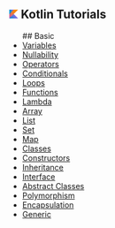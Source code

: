 ## <img src="https://github.com/omercankoc/KotlinTutorials/blob/master/kotlin.png" alt="Kotlin" width="16" height="16"> Kotlin Tutorials
<ul>
  ## Basic
  <li><a href="https://github.com/omercankoc/KotlinTutorials/blob/master/KotlinTutorials/Variables.kt">Variables</a></li>
  <li><a href="https://github.com/omercankoc/KotlinTutorials/blob/master/KotlinTutorials/Nullability.kt">Nullability</a></li>
  <li><a href="https://github.com/omercankoc/KotlinTutorials/blob/master/KotlinTutorials/Operators.kt">Operators</a></li>
  <li><a href="https://github.com/omercankoc/KotlinTutorials/blob/master/KotlinTutorials/Conditionals.kt">Conditionals</a></li>
  <li><a href="https://github.com/omercankoc/KotlinTutorials/blob/master/KotlinTutorials/Loops.kt">Loops</a></li>
  <li><a href="https://github.com/omercankoc/KotlinTutorials/blob/master/KotlinTutorials/Functions.kt">Functions</a></li>
  <li><a href="https://github.com/omercankoc/KotlinTutorials/blob/master/KotlinTutorials/Lambda.kt">Lambda</a></li>
  <li><a href="https://github.com/omercankoc/KotlinTutorials/blob/master/KotlinTutorials/Array.kt">Array</a></li>
  <li><a href="https://github.com/omercankoc/KotlinTutorials/blob/master/KotlinTutorials/List.kt">List</a></li>
  <li><a href="https://github.com/omercankoc/KotlinTutorials/blob/master/KotlinTutorials/Set.kt">Set</a></li>
  <li><a href="https://github.com/omercankoc/KotlinTutorials/blob/master/KotlinTutorials/Map.kt">Map</a></li>
  <li><a href="https://github.com/omercankoc/KotlinTutorials/blob/master/KotlinTutorials/Classes.kt">Classes</a></li>
  <li><a href="https://github.com/omercankoc/KotlinTutorials/blob/master/KotlinTutorials/Constructors.kt">Constructors</a></li>
  <li><a href="https://github.com/omercankoc/KotlinTutorials/blob/master/KotlinTutorials/Inheritance.kt">Inheritance</a></li>
  <li><a href="https://github.com/omercankoc/KotlinTutorials/blob/master/KotlinTutorials/Interface.kt">Interface</a></li>
  <li><a href="https://github.com/omercankoc/KotlinTutorials/blob/master/KotlinTutorials/Abstract.kt">Abstract Classes</a></li>
  <li><a href="https://github.com/omercankoc/KotlinTutorials/blob/master/KotlinTutorials/Polymorphism.kt">Polymorphism</a></li>
  <li><a href="https://github.com/omercankoc/KotlinTutorials/blob/master/KotlinTutorials/Encapsulation.kt">Encapsulation</a></li>
  <li><a href="https://github.com/omercankoc/KotlinTutorials/blob/master/KotlinTutorials/Generic.kt">Generic</a></li>
</ul>

